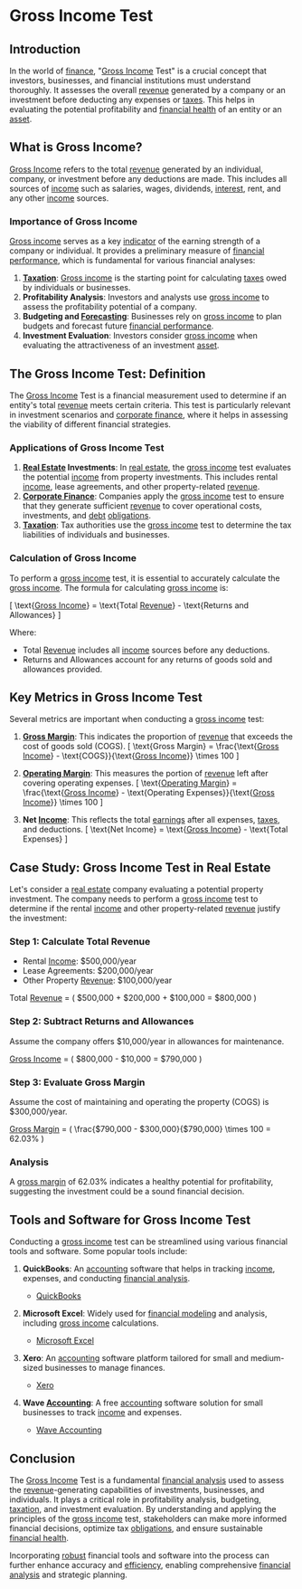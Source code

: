 # Gross Income Test

## Introduction

In the world of [finance](../f/finance.md), "[Gross Income](../g/gross_income.md) Test" is a crucial concept that investors, businesses, and financial institutions must understand thoroughly. It assesses the overall [revenue](../r/revenue.md) generated by a company or an investment before deducting any expenses or [taxes](../t/taxes.md). This helps in evaluating the potential profitability and [financial health](../f/financial_health.md) of an entity or an [asset](../a/asset.md).

## What is Gross Income?

[Gross Income](../g/gross_income.md) refers to the total [revenue](../r/revenue.md) generated by an individual, company, or investment before any deductions are made. This includes all sources of [income](../i/income.md) such as salaries, wages, dividends, [interest](../i/interest.md), rent, and any other [income](../i/income.md) sources.

### Importance of Gross Income

[Gross income](../g/gross_income.md) serves as a key [indicator](../i/indicator.md) of the earning strength of a company or individual. It provides a preliminary measure of [financial performance](../f/financial_performance.md), which is fundamental for various financial analyses:

1. **[Taxation](../t/taxation.md)**: [Gross income](../g/gross_income.md) is the starting point for calculating [taxes](../t/taxes.md) owed by individuals or businesses.
2. **Profitability Analysis**: Investors and analysts use [gross income](../g/gross_income.md) to assess the profitability potential of a company.
3. **Budgeting and [Forecasting](../f/forecasting.md)**: Businesses rely on [gross income](../g/gross_income.md) to plan budgets and forecast future [financial performance](../f/financial_performance.md).
4. **Investment Evaluation**: Investors consider [gross income](../g/gross_income.md) when evaluating the attractiveness of an investment [asset](../a/asset.md).

## The Gross Income Test: Definition

The [Gross Income](../g/gross_income.md) Test is a financial measurement used to determine if an entity's total [revenue](../r/revenue.md) meets certain criteria. This test is particularly relevant in investment scenarios and [corporate finance](../c/corporate_finance.md), where it helps in assessing the viability of different financial strategies.

### Applications of Gross Income Test

1. **[Real Estate](../r/real_estate.md) Investments**: In [real estate](../r/real_estate.md), the [gross income](../g/gross_income.md) test evaluates the potential [income](../i/income.md) from property investments. This includes rental [income](../i/income.md), lease agreements, and other property-related [revenue](../r/revenue.md).
2. **[Corporate Finance](../c/corporate_finance.md)**: Companies apply the [gross income](../g/gross_income.md) test to ensure that they generate sufficient [revenue](../r/revenue.md) to cover operational costs, investments, and [debt](../d/debt.md) [obligations](../o/obligation.md).
3. **[Taxation](../t/taxation.md)**: Tax authorities use the [gross income](../g/gross_income.md) test to determine the tax liabilities of individuals and businesses.

### Calculation of Gross Income

To perform a [gross income](../g/gross_income.md) test, it is essential to accurately calculate the [gross income](../g/gross_income.md). The formula for calculating [gross income](../g/gross_income.md) is:

\[ \text{[Gross Income](../g/gross_income.md)} = \text{Total [Revenue](../r/revenue.md)} - \text{Returns and Allowances} \]

Where:
- Total [Revenue](../r/revenue.md) includes all [income](../i/income.md) sources before any deductions.
- Returns and Allowances account for any returns of goods sold and allowances provided.

## Key Metrics in Gross Income Test

Several metrics are important when conducting a [gross income](../g/gross_income.md) test:

1. **[Gross Margin](../g/gross_margin.md)**: This indicates the proportion of [revenue](../r/revenue.md) that exceeds the cost of goods sold (COGS).
\[ \text{Gross Margin} = \frac{\text{[Gross Income](../g/gross_income.md)} - \text{COGS}}{\text{[Gross Income](../g/gross_income.md)}} \times 100 \]

2. **[Operating Margin](../o/operating_margin.md)**: This measures the portion of [revenue](../r/revenue.md) left after covering operating expenses.
\[ \text{[Operating Margin](../o/operating_margin.md)} = \frac{\text{[Gross Income](../g/gross_income.md)} - \text{Operating Expenses}}{\text{[Gross Income](../g/gross_income.md)}} \times 100 \]

3. **Net [Income](../i/income.md)**: This reflects the total [earnings](../e/earnings.md) after all expenses, [taxes](../t/taxes.md), and deductions.
\[ \text{Net Income} = \text{[Gross Income](../g/gross_income.md)} - \text{Total Expenses} \]

## Case Study: Gross Income Test in Real Estate

Let's consider a [real estate](../r/real_estate.md) company evaluating a potential property investment. The company needs to perform a [gross income](../g/gross_income.md) test to determine if the rental [income](../i/income.md) and other property-related [revenue](../r/revenue.md) justify the investment:

### Step 1: Calculate Total Revenue
- Rental [Income](../i/income.md): $500,000/year
- Lease Agreements: $200,000/year
- Other Property [Revenue](../r/revenue.md): $100,000/year

Total [Revenue](../r/revenue.md) = \( \$500,000 + \$200,000 + \$100,000 = \$800,000 \)

### Step 2: Subtract Returns and Allowances
Assume the company offers $10,000/year in allowances for maintenance.

[Gross Income](../g/gross_income.md) = \( \$800,000 - \$10,000 = \$790,000 \)

### Step 3: Evaluate Gross Margin
Assume the cost of maintaining and operating the property (COGS) is $300,000/year.

[Gross Margin](../g/gross_margin.md) = \( \frac{\$790,000 - \$300,000}{\$790,000} \times 100 = 62.03\% \)

### Analysis
A [gross margin](../g/gross_margin.md) of 62.03% indicates a healthy potential for profitability, suggesting the investment could be a sound financial decision.

## Tools and Software for Gross Income Test

Conducting a [gross income](../g/gross_income.md) test can be streamlined using various financial tools and software. Some popular tools include:

1. **QuickBooks**: An [accounting](../a/accounting.md) software that helps in tracking [income](../i/income.md), expenses, and conducting [financial analysis](../f/financial_analysis.md).
   - [QuickBooks](https://quickbooks.intuit.com/)

2. **Microsoft Excel**: Widely used for [financial modeling](../f/financial_modeling.md) and analysis, including [gross income](../g/gross_income.md) calculations.
   - [Microsoft Excel](https://www.microsoft.com/en-us/microsoft-365/excel)

3. **Xero**: An [accounting](../a/accounting.md) software platform tailored for small and medium-sized businesses to manage finances.
   - [Xero](https://www.xero.com/)

4. **Wave [Accounting](../a/accounting.md)**: A free [accounting](../a/accounting.md) software solution for small businesses to track [income](../i/income.md) and expenses.
   - [Wave Accounting](https://www.waveapps.com/)

## Conclusion

The [Gross Income](../g/gross_income.md) Test is a fundamental [financial analysis](../f/financial_analysis.md) used to assess the [revenue](../r/revenue.md)-generating capabilities of investments, businesses, and individuals. It plays a critical role in profitability analysis, budgeting, [taxation](../t/taxation.md), and investment evaluation. By understanding and applying the principles of the [gross income](../g/gross_income.md) test, stakeholders can make more informed financial decisions, optimize tax [obligations](../o/obligation.md), and ensure sustainable [financial health](../f/financial_health.md).

Incorporating [robust](../r/robust.md) financial tools and software into the process can further enhance accuracy and [efficiency](../e/efficiency.md), enabling comprehensive [financial analysis](../f/financial_analysis.md) and strategic planning.